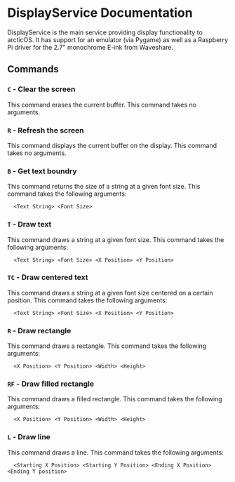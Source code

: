 # DisplayService Documentation
DisplayService is the main service providing display functionality to arcticOS. It has support for an emulator (via Pygame) as well as a Raspberry Pi driver for the 2.7" monochrome E-ink from Waveshare.

## Commands
### `C` - Clear the screen
This command erases the current buffer.
This command takes no arguments.
### `R` - Refresh the screen
This command displays the current buffer on the display.
This command takes no arguments.
### `B` - Get text boundry
This command returns the size of a string at a given font size.
This command takes the following arguments:
```
  <Text String> <Font Size>
```
### `T` - Draw text
This command draws a string at a given font size.
This command takes the following arguments:
```
  <Text String> <Font Size> <X Position> <Y Position>
```
### `TC` - Draw centered text
This command draws a string at a given font size centered on a certain position.
This command takes the following arguments:
```
  <Text String> <Font Size> <X Position> <Y Position>
```
### `R` - Draw rectangle
This command draws a rectangle.
This command takes the following arguments:
```
  <X Position> <Y Position> <Width> <Height>
```
### `RF` - Draw filled rectangle
This command draws a filled rectangle.
This command takes the following arguments:
```
  <X Position> <Y Position> <Width> <Height>
```
### `L` - Draw line
This command draws a line.
This command takes the following arguments:
```
  <Starting X Position> <Starting Y Position> <Ending X Position> <Ending Y position>
```